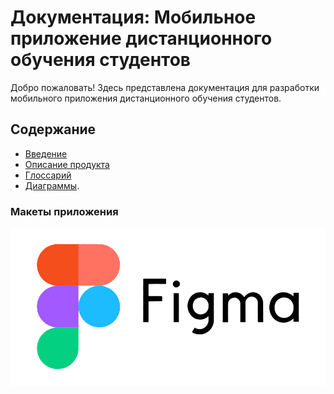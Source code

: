# Документация: Мобильное приложение дистанционного обучения студентов

Добро пожаловать! Здесь представлена документация для разработки мобильного приложения дистанционного обучения студентов.

## Содержание
- [Введение](introduction/overview.md)
- [Описание продукта](product_description/functions.md)
- [Глоссарий](introduction/glossary.md)
- [Диаграммы](product_description/diagrams.md).

### Макеты приложения
[![Ссылка на figma](assets/logoF.png)](https://www.figma.com/design/77Snp2XiAZAQuTpg8w7IBz/Untitled?node-id=0-1&node-type=canvas&t=JMxL3blHvaBUIWhm-0)
